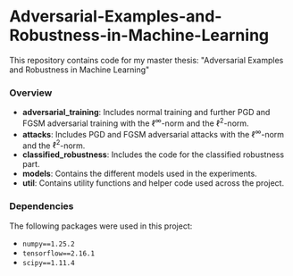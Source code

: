 # Adversarial-Examples-and-Robustness-in-Machine-Learning
This repository contains code for my master thesis: "Adversarial Examples and Robustness in Machine Learning"

### Overview

- **adversarial_training**: Includes normal training and further PGD and FGSM adversarial training with the $\ell^\infty$-norm and the $\ell^2$-norm.
- **attacks**: Includes PGD and FGSM adversarial attacks with the $\ell^\infty$-norm and the $\ell^2$-norm.
- **classified_robustness**: Includes the code for the classified robustness part.
- **models**: Contains the different models used in the experiments.
- **util**: Contains utility functions and helper code used across the project. 



### Dependencies

The following packages were used in this project:

- `numpy==1.25.2`
- `tensorflow==2.16.1`
- `scipy==1.11.4`
